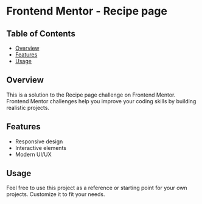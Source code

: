 # Frontend Mentor - Recipe page

## Table of Contents

- [Overview](#overview)
- [Features](#features)
- [Usage](#usage)

## Overview

This is a solution to the Recipe page challenge on Frontend Mentor. Frontend Mentor challenges help you improve your coding skills by building realistic projects.

## Features

- Responsive design
- Interactive elements
- Modern UI/UX

## Usage

Feel free to use this project as a reference or starting point for your own projects. Customize it to fit your needs.
